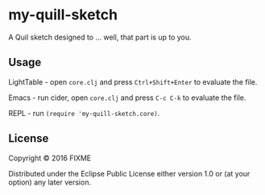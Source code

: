 # my-quill-sketch

A Quil sketch designed to ... well, that part is up to you.

## Usage

LightTable - open `core.clj` and press `Ctrl+Shift+Enter` to evaluate the file.

Emacs - run cider, open `core.clj` and press `C-c C-k` to evaluate the file.

REPL - run `(require 'my-quill-sketch.core)`.

## License

Copyright © 2016 FIXME

Distributed under the Eclipse Public License either version 1.0 or (at
your option) any later version.

